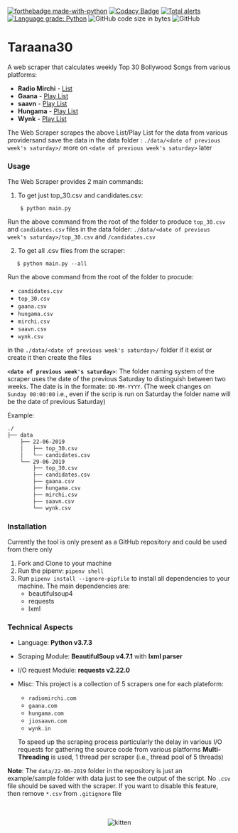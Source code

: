 [![forthebadge made-with-python](http://ForTheBadge.com/images/badges/made-with-python.svg)](https://www.python.org/)
[![Codacy Badge](https://api.codacy.com/project/badge/Grade/62342447cef544a1977f9c3ed89473c1)](https://app.codacy.com/app/yashhanda7/Taraana30?utm_source=github.com&utm_medium=referral&utm_content=Yash-Handa/Taraana30&utm_campaign=Badge_Grade_Dashboard)
[![Total alerts](https://img.shields.io/lgtm/alerts/g/Yash-Handa/Taraana30.svg?logo=lgtm&logoWidth=18)](https://lgtm.com/projects/g/Yash-Handa/Taraana30/alerts/)
[![Language grade: Python](https://img.shields.io/lgtm/grade/python/g/Yash-Handa/Taraana30.svg?logo=lgtm&logoWidth=18)](https://lgtm.com/projects/g/Yash-Handa/Taraana30/context:python)
![GitHub code size in bytes](https://img.shields.io/github/languages/code-size/Yash-Handa/Taraana30.svg)
![GitHub](https://img.shields.io/github/license/Yash-Handa/Taraana30.svg)

# Taraana30

A web scraper that calculates weekly Top 30 Bollywood Songs from various platforms:

- **Radio Mirchi** - [List](http://www.radiomirchi.com/more/mirchi-top-20/)
- **Gaana** - [Play List](https://gaana.com/playlist/gaana-dj-bollywood-top-50-1)
- **saavn** - [Play List](https://www.jiosaavn.com/featured/weekly-top-songs/8MT-LQlP35c_)
- **Hungama** - [Play List](https://www.hungama.com/playlists/bollywood-top-40/6532/)
- **Wynk** - [Play List](https://wynk.in/music/playlist/weekly-top-20-bollywood/bb_1491818945339)

The Web Scraper scrapes the above List/Play List for the data from various providersand save the data in the data folder : `./data/<date of previous week's saturday>/` more on `<date of previous week's saturday>` later

### Usage

The Web Scraper provides 2 main commands:

1. To get just top_30.csv and candidates.csv:

```shell
    $ python main.py
```

 Run the above command from the root of the folder to produce `top_30.csv` and `candidates.csv` files in the data folder: `./data/<date of previous week's saturday>/top_30.csv` and `/candidates.csv`

 2. To get all .csv files from the scraper:

 ```shell
    $ python main.py --all
 ```

Run the above command from the root of the folder to procude:

- `candidates.csv`
- `top_30.csv`
- `gaana.csv`
- `hungama.csv`
- `mirchi.csv`
- `saavn.csv`
- `wynk.csv`

in the `./data/<date of previous week's saturday>/` folder if it exist or create it then create the files

**`<date of previous week's saturday>`**: The folder naming system of the scraper uses the date of the previous Saturday to distinguish between two weeks. The date is in the formate: `DD-MM-YYYY`. (The week changes on `Sunday 00:00:00` i.e., even if the scrip is run on Saturday the folder name will be the date of previous Saturday)

Example:

```md
./
├── data
    ├── 22-06-2019
    │   ├── top_30.csv
    │   └── candidates.csv
    └── 29-06-2019
        ├── top_30.csv
        ├── candidates.csv
        ├── gaana.csv
        ├── hungama.csv
        ├── mirchi.csv
        ├── saavn.csv
        └── wynk.csv
```

### Installation

Currently the tool is only present as a GitHub repository and could be used from there only

1. Fork and Clone to your machine
2. Run the pipenv: `pipenv shell`
3. Run `pipenv install --ignore-pipfile` to install all dependencies to your machine. The main dependencies are:
   - beautifulsoup4
   - requests
   - lxml

### Technical Aspects

- Language: **Python v3.7.3**
- Scraping Module: **BeautifulSoup v4.7.1** with **lxml parser**
- I/O request Module: **requests v2.22.0**
- Misc: This project is a collection of 5 scrapers one for each plateform:
  - `radiomirchi.com`
  - `gaana.com`
  - `hungama.com`
  - `jiosaavn.com`
  - `wynk.in`

  To speed up the scraping process particularly the delay in various I/O requests for gathering the source code from various platforms **Multi-Threading** is used, 1 thread per scraper (i.e., thread pool of 5 threads)

 **Note**: The `data/22-06-2019` folder in the repository is just an example/sample folder with data just to see the output of the script. No `.csv` file should be saved with the scraper. If you want to disable this feature, then remove `*.csv` from `.gitignore` file

<p align="center"><br><br>
  <img alt="kitten" src="https://media.giphy.com/media/t7MWRoExDRF72/giphy.gif">
</p>
